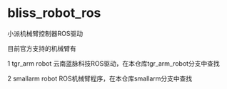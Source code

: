 # bliss_robot_ros

小派机械臂控制器ROS驱动


目前官方支持的机械臂有



1 tgr_arm robot   云南蓝脉科技ROS驱动，在本仓库tgr_arm_robot分支中查找



2 smallarm robot  ROS机械臂程序，在本仓库smallarm分支中查找
